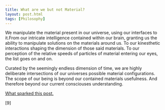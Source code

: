 ```yaml
---
title: What are we but not Material? 
layout: post.html
tags: [Philosophy]
---
```


We manipulate the material present in our universe, using our interfaces to it.From our intricate intelligence contained within our brain, granting us the ability to manipulate solutions on the materials around us. To our kinesthetic interactions shaping the dimension of those said materials. To our perception of the relative speeds of particles of material entering our eyes, the list goes on and on.

Curated by the seemingly endless dimension of time, we are highly deliberate intersections of our universes possible material configurations. The scope of our being is beyond our contained materials usefulness.  And therefore beyond our current consciouses understanding. 

[What sparked this post.](http://www.reddit.com/r/science/comments/16fvut/the_largest_structure_universe_discovered_quasar/ "Really Big shit")

[9]
